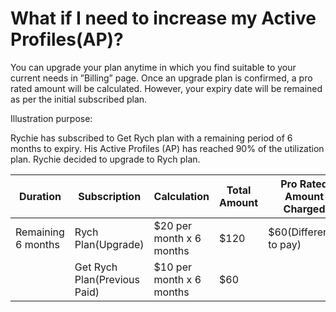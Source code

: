 # What if I need to increase my Active Profiles(AP)?

You can upgrade your plan anytime in which you find suitable to your current needs in ”Billing” page. Once an upgrade plan is confirmed, a pro rated amount will be calculated. However, your expiry date will be remained as per the initial subscribed plan.

Illustration purpose:

Rychie has subscribed to Get Rych plan with a remaining period of 6 months to expiry. His Active Profiles (AP) has reached 90% of the utilization plan. Rychie decided to upgrade to Rych plan.

| Duration                                | Subscription                 | Calculation              | Total Amount | Pro Rated Amount Charged |
| --------------------------------------- | ---------------------------- | ------------------------ | ------------ | ------------------------ |
| Remaining 6 months</td> | Rych Plan(Upgrade)           | $20 per month x 6 months | $120         | $60(Difference to pay)   |
|                                         | Get Rych Plan(Previous Paid) | $10 per month x 6 months | $60          |                          |

